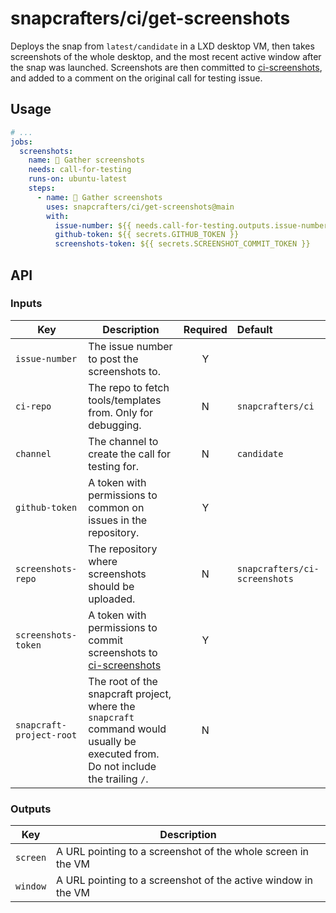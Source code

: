 # snapcrafters/ci/get-screenshots

Deploys the snap from `latest/candidate` in a LXD desktop VM, then takes screenshots of the whole
desktop, and the most recent active window after the snap was launched. Screenshots are then
committed to [ci-screenshots](https://github.com/snapcrafters/ci-screenshots), and added to a comment on
the original call for testing issue.

## Usage

```yaml
# ...
jobs:
  screenshots:
    name: 📸 Gather screenshots
    needs: call-for-testing
    runs-on: ubuntu-latest
    steps:
      - name: 📸 Gather screenshots
        uses: snapcrafters/ci/get-screenshots@main
        with:
          issue-number: ${{ needs.call-for-testing.outputs.issue-number }}
          github-token: ${{ secrets.GITHUB_TOKEN }}
          screenshots-token: ${{ secrets.SCREENSHOT_COMMIT_TOKEN }}
```

## API

### Inputs

| Key                      | Description                                                                                                                       | Required | Default                       |
| ------------------------ | --------------------------------------------------------------------------------------------------------------------------------- | :------: | :---------------------------- |
| `issue-number`           | The issue number to post the screenshots to.                                                                                      |    Y     |                               |
| `ci-repo`                | The repo to fetch tools/templates from. Only for debugging.                                                                       |    N     | `snapcrafters/ci`             |
| `channel`                | The channel to create the call for testing for.                                                                                   |    N     | `candidate`                   |
| `github-token`           | A token with permissions to common on issues in the repository.                                                                   |    Y     |                               |
| `screenshots-repo`       | The repository where screenshots should be uploaded.                                                                              |    N     | `snapcrafters/ci-screenshots` |
| `screenshots-token`      | A token with permissions to commit screenshots to [ci-screenshots](https://github.com/snapcrafters/ci-screenshots)                |    Y     |                               |
| `snapcraft-project-root` | The root of the snapcraft project, where the `snapcraft` command would usually be executed from. Do not include the trailing `/`. |    N     |

### Outputs

| Key      | Description                                                   |
| -------- | ------------------------------------------------------------- |
| `screen` | A URL pointing to a screenshot of the whole screen in the VM  |
| `window` | A URL pointing to a screenshot of the active window in the VM |
